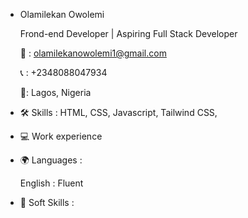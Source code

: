- Olamilekan Owolemi

  Frond-end Developer | Aspiring Full Stack Developer
  
  📧 : olamilekanowolemi1@gmail.com
  
  📞 : +2348088047934
  
  📍: Lagos, Nigeria
  
- 🛠 Skills : HTML, CSS, Javascript, Tailwind CSS,
  
- 💻 Work experience

- 🌍 Languages :

  English : Fluent

  
- 🧠 Soft Skills : 

<!---
nakelcode/nakelcode is a ✨ special ✨ repository because its `README.md` (this file) appears on your GitHub profile.
You can click the Preview link to take a look at your changes.
--->

